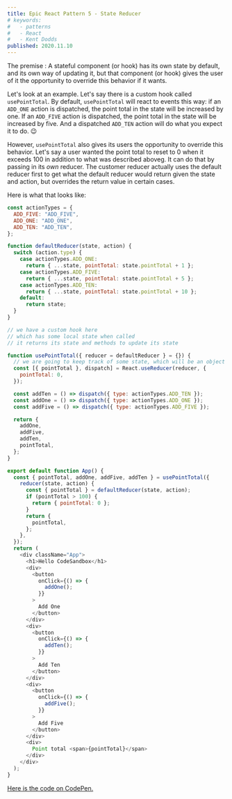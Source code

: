 ```yaml
---
title: Epic React Pattern 5 - State Reducer
# keywords:
#   - patterns
#   - React
#   - Kent Dodds
published: 2020.11.10
---
```


The premise : A stateful component (or hook) has its own state by default, and its own way of updating it, but that component (or hook) gives the user of it the opportunity to override this behavior if it wants.

Let's look at an example. Let's say there is a custom hook called `usePointTotal`. By default, `usePointTotal` will react to events this way: if an `ADD_ONE` action is dispatched, the point total in the state will be increased by one. If an `ADD_FIVE` action is dispatched, the point total in the state will be increased by five. And a dispatched `ADD_TEN` action will do what you expect it to do. 😉

However, `usePointTotal` also gives its users the opportunity to override this behavior. Let's say a user wanted the point total to reset to 0 when it exceeds 100 in addition to what was described aboveg. It can do that by passing in its _own_ reducer. The customer reducer actually uses the default reducer first to get what the default reducer would return given the state and action, but overrides the return value in certain cases.

Here is what that looks like:

```javascript
const actionTypes = {
  ADD_FIVE: "ADD_FIVE",
  ADD_ONE: "ADD_ONE",
  ADD_TEN: "ADD_TEN",
};

function defaultReducer(state, action) {
  switch (action.type) {
    case actionTypes.ADD_ONE:
      return { ...state, pointTotal: state.pointTotal + 1 };
    case actionTypes.ADD_FIVE:
      return { ...state, pointTotal: state.pointTotal + 5 };
    case actionTypes.ADD_TEN:
      return { ...state, pointTotal: state.pointTotal + 10 };
    default:
      return state;
  }
}

// we have a custom hook here
// which has some local state when called
// it returns its state and methods to update its state

function usePointTotal({ reducer = defaultReducer } = {}) {
  // we are going to keep track of some state, which will be an object with the property "point total" on it.
  const [{ pointTotal }, dispatch] = React.useReducer(reducer, {
    pointTotal: 0,
  });

  const addTen = () => dispatch({ type: actionTypes.ADD_TEN });
  const addOne = () => dispatch({ type: actionTypes.ADD_ONE });
  const addFive = () => dispatch({ type: actionTypes.ADD_FIVE });

  return {
    addOne,
    addFive,
    addTen,
    pointTotal,
  };
}

export default function App() {
  const { pointTotal, addOne, addFive, addTen } = usePointTotal({
    reducer(state, action) {
      const { pointTotal } = defaultReducer(state, action);
      if (pointTotal > 100) {
        return { pointTotal: 0 };
      }
      return {
        pointTotal,
      };
    },
  });
  return (
    <div className="App">
      <h1>Hello CodeSandbox</h1>
      <div>
        <button
          onClick={() => {
            addOne();
          }}
        >
          Add One
        </button>
      </div>
      <div>
        <button
          onClick={() => {
            addTen();
          }}
        >
          Add Ten
        </button>
      </div>
      <div>
        <button
          onClick={() => {
            addFive();
          }}
        >
          Add Five
        </button>
      </div>
      <div>
        Point total <span>{pointTotal}</span>
      </div>
    </div>
  );
}
```

[Here is the code on CodePen.](https://codesandbox.io/dashboard/all/Blog?workspace=162522ac-f6a7-47f3-99c0-5d08f717afc3)
